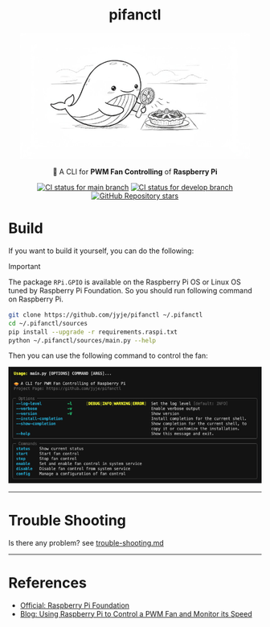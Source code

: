<div align="center">

# pifanctl

<img alt="pifanctl logo" src="docs/whale-cooling-pie.jpg" height="250" style="max-width: 100%;">

🥧 A CLI for **PWM Fan Controlling** of **Raspberry Pi**

[![CI status for main branch](https://github.com/jyje/pifanctl/actions/workflows/build-image-main.yaml/badge.svg?branch=main)](https://github.com/jyje/pifanctl/actions/workflows/build-image-main.yaml)
[![CI status for develop branch](https://github.com/jyje/pifanctl/actions/workflows/build-image-develop.yaml/badge.svg?branch=develop)](https://github.com/jyje/pifanctl/actions/workflows/build-image-develop.yaml)
[![GitHub Repository stars](https://img.shields.io/github/stars/jyje/pifanctl)](https://github.com/jyje/pifanctl)

</div>

# Build

If you want to build it yourself, you can do the following:

> [!IMPORTANT]
> The package `RPi.GPIO` is available on the Raspberry Pi OS or Linux OS tuned by Raspberry Pi Foundation. So you should run following command on Raspberry Pi.

```sh
git clone https://github.com/jyje/pifanctl ~/.pifanctl
cd ~/.pifanctl/sources
pip install --upgrade -r requirements.raspi.txt
python ~/.pifanctl/sources/main.py --help
```

Then you can use the following command to control the fan:

![result of `pifanctl --help`](docs/pifanctl-help.png)

---

# Trouble Shooting

Is there any problem? see [trouble-shooting.md](docs/trouble-shooting.md)

---

# References

- [Official: Raspberry Pi Foundation](https://www.raspberrypi.org)
- [Blog: Using Raspberry Pi to Control a PWM Fan and Monitor its Speed](https://blog.driftking.tw/en/2019/11/Using-Raspberry-Pi-to-Control-a-PWM-Fan-and-Monitor-its-Speed/)
